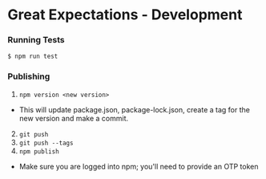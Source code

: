 # Great Expectations - Development

### Running Tests

```
$ npm run test
```

### Publishing

1. `npm version <new version>`
- This will update package.json, package-lock.json, create a tag for the new version and make a commit.
2. `git push`
3. `git push --tags`
4. `npm publish`
- Make sure you are logged into npm; you'll need to provide an OTP token
